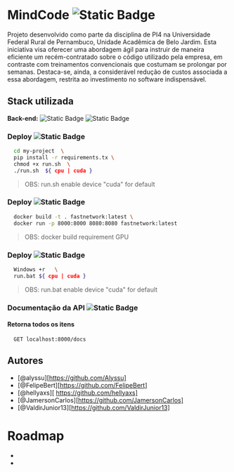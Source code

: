 
# MindCode ![Static Badge](https://img.shields.io/badge/MindCode-red?style=for-the-badge)

Projeto desenvolvido como parte da disciplina de PI4 na Universidade Federal Rural de Pernambuco, Unidade Acadêmica de Belo Jardim. Esta iniciativa visa oferecer uma abordagem ágil para instruir de maneira eficiente um recém-contratado sobre o código utilizado pela empresa, em contraste com treinamentos convencionais que costumam se prolongar por semanas. Destaca-se, ainda, a considerável redução de custos associada a essa abordagem, restrita ao investimento no software indispensável.


## Stack utilizada

**Back-end:** ![Static Badge](https://img.shields.io/badge/Python%3D%3C3.8-brightblue?logo=python&color=fefffe)  ![Static Badge](https://img.shields.io/badge/huggingface-yellow?logo=githubcopilot&link=https%3A%2F%2Fhuggingface.co%2F)




### Deploy ![Static Badge](https://img.shields.io/badge/Linux-black?logo=Linux)


```bash
  cd my-project  \
  pip install -r requirements.tx \
  chmod +x run.sh  \
  ./run.sh  ${ cpu | cuda }
```

> OBS: run.sh enable device "cuda" for default 

### Deploy ![Static Badge](https://img.shields.io/badge/Docker-gray?logo=Docker&link=https%3A%2F%2Fdocs.docker.com%2Fengine%2Finstall%2F)

 

```bash
  docker build -t . fastnetwork:latest \
  docker run -p 8000:8000 8080:8080 fastnetwork:latest
```
> OBS: docker build requirement GPU

### Deploy ![Static Badge](https://img.shields.io/badge/Windows-cyan?logo=windows)


```bash
  Windows +r   \
  run.bat ${ cpu | cuda }
```
> OBS: run.bat enable device "cuda" for default 



### Documentação da API ![Static Badge](https://img.shields.io/badge/Swagger-apidocs-brightgreen?logo=swagger)

#### Retorna todos os itens

```http
  GET localhost:8000/docs
```





## Autores

- [@alyssu][https://github.com/Alyssu]
- [@FelipeBert][https://github.com/FelipeBert]
- [@hellyaxs][ https://github.com/hellyaxs]
- [@JamersonCarlos][https://github.com/JamersonCarlos]
- [@ValdirJunior13][https://github.com/ValdirJunior13]


# Roadmap

- 

- 



